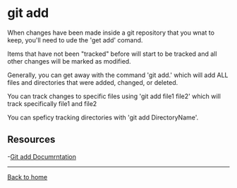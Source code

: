 # git add 

When changes have been made inside a git repository that you wnat to keep, you'll need to ude the 'get add' comand.

Items that have not been "tracked" before will start to be tracked and all other changes will be marked as modified.

Generally, you can get away with the command 'git add.' which will add ALL files and directories that were added, changed, or deleted.

You can track changes to specific files using 'git add file1 file2' which will track specifically file1 and file2

You can speficy tracking directories with 'git add DirectoryName'.

## Resources 

-[Git add Documrntation](https://git-scm.com/docs/git-add)

---

[Back to home](../README.md)